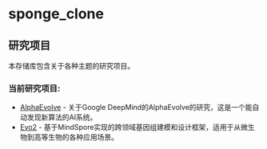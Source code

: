 # sponge_clone

## 研究项目

本存储库包含关于各种主题的研究项目。

### 当前研究项目:

- [AlphaEvolve](./research/alphaevolve/README.md) - 关于Google DeepMind的AlphaEvolve的研究，这是一个能自动发现新算法的AI系统。
- [Evo2](./research/evo2/README.md) - 基于MindSpore实现的跨领域基因组建模和设计框架，适用于从微生物到高等生物的各种应用场景。